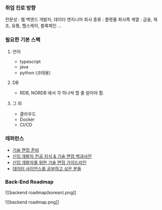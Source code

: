 ### 취업 진로 방향

전문성 : 웹 백엔드 개발자, 데이터 엔지니어
회사 종류 : 플랫폼 회사쪽
계열 : 금융, 제조, 유통, 헬스케어, 블록체인 ...

### 필요한 기본 스펙

1. 언어 
	- typescript
	- java
	- python (코테용)

2. DB
	- RDB, NORDB 에서 각 하나씩 할 줄 알아야 함.

3. 그 외
	- 클라우드
	- Docker
	- CI/CD


### 레퍼런스

- [기술 면접 준비](https://github.com/JaeYeopHan/Interview_Question_for_Beginner/blob/main/README.md)
- [신입 개발자 전공 지식 & 기술 면접 백과사전](https://gyoogle.dev/blog/)
- [신입 개발자를 위한 기술 면접 가이드라인](https://github.com/JaeYeopHan/Interview_Question_for_Beginner)
- [데이터 사이언스를 공부하고 싶은 분들](https://github.com/Team-Neighborhood/I-want-to-study-Data-Science)


### Back-End Roadmap
![[backend roadmap(korean).png]]

![[backend roadmap.png]]
